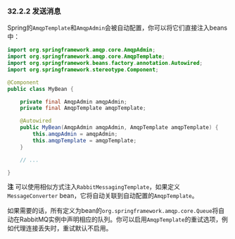 ### 32.2.2 发送消息

Spring的`AmqpTemplate`和`AmqpAdmin`会被自动配置，你可以将它们直接注入beans中：
```java
import org.springframework.amqp.core.AmqpAdmin;
import org.springframework.amqp.core.AmqpTemplate;
import org.springframework.beans.factory.annotation.Autowired;
import org.springframework.stereotype.Component;

@Component
public class MyBean {

    private final AmqpAdmin amqpAdmin;
    private final AmqpTemplate amqpTemplate;

    @Autowired
    public MyBean(AmqpAdmin amqpAdmin, AmqpTemplate amqpTemplate) {
        this.amqpAdmin = amqpAdmin;
        this.amqpTemplate = amqpTemplate;
    }

    // ...

}
```
**注** 可以使用相似方式注入`RabbitMessagingTemplate`，如果定义`MessageConverter` bean，它将自动关联到自动配置的`AmqpTemplate`。

如果需要的话，所有定义为bean的`org.springframework.amqp.core.Queue`将自动在RabbitMQ实例中声明相应的队列。你可以启用`AmqpTemplate`的重试选项，例如代理连接丢失时，重试默认不启用。
